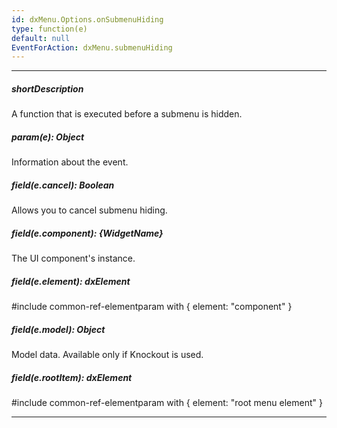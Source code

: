 ```yaml
---
id: dxMenu.Options.onSubmenuHiding
type: function(e)
default: null
EventForAction: dxMenu.submenuHiding
---
```

---
##### shortDescription
A function that is executed before a submenu is hidden.

##### param(e): Object
Information about the event.

##### field(e.cancel): Boolean
Allows you to cancel submenu hiding.

##### field(e.component): {WidgetName}
The UI component's instance.

##### field(e.element): dxElement
#include common-ref-elementparam with { element: "component" }

##### field(e.model): Object
Model data. Available only if Knockout is used.

##### field(e.rootItem): dxElement
#include common-ref-elementparam with { element: "root menu element" }

---
